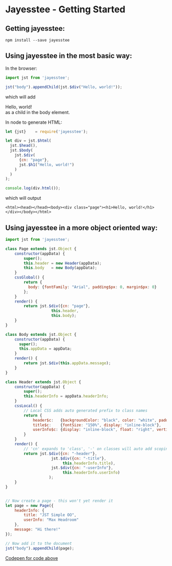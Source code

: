 # Jayesstee - Getting Started

## Getting jayesstee:

    npm install --save jayesstee
    

## Using jayesstee in the most basic way:


In the browser:

```javascript
import jst from 'jayesstee';

jst("body").appendChild(jst.$div("Hello, world!"));
```

which will add <div>Hello, world!</div> as a child in the body element.


In node to generate HTML:

```javascript
let {jst}    = require('jayesstee');

let div = jst.$html(
  jst.$head(),
  jst.$body(
    jst.$div(
      {cn: "page"},
      jst.$h1("Hello, world!")
    )
  )
);

console.log(div.html());
```

which will output

    <html><head></head><body><div class="page"><h1>Hello, world!</h1></div></body></html>
    

## Using jayesstee in a more object oriented way:

```javascript
import jst from 'jayesstee';

class Page extends jst.Object {
    constructor(appData) {
        super();
        this.header = new Header(appData);
        this.body   = new Body(appData);
    }
    cssGlobal() {
        return {
          body: {fontFamily: "Arial", padding$px: 0, margin$px: 0}
        };      
    }
    render() {
        return jst.$div({cn: "page"},
                    this.header,
                    this.body);
    }
}

class Body extends jst.Object {
    constructor(appData) {
      super();
      this.appData = appData;
    }
    render() {
        return jst.$div(this.appData.message);
    }
}

class Header extends jst.Object {
    constructor(appData) {
        super();
        this.headerInfo = appData.headerInfo;
    }
    cssLocal() {
        // Local CSS adds auto generated prefix to class names
        return {
            header$c:   {backgroundColor: "black", color: "white", padding$px: 5},
            title$c:    {fontSize: "150%", display: "inline-block"},
            userInfo$c: {display: "inline-block", float: "right", verticalAlign: "bottom"}
        }
    }
    render() {
        // 'cn' expands to 'class', '-' on classes will auto add scoping prefix
        return jst.$div({cn: "-header"},
                    jst.$div({cn: "-title"},
                         this.headerInfo.title),
                    jst.$div({cn: "-userInfo"},
                         this.headerInfo.userInfo)
                   );
    }
}


// Now create a page - this won't yet render it
let page = new Page({
    headerInfo: {
        title: "JST Simple OO",
        userInfo: "Max Headroom" 
    },
    message: "Hi there!"
});

// Now add it to the document
jst("body").appendChild(page);
```

[Codepen for code above](https://codepen.io/efunneko/pen/pxxwBQ)
    
    
